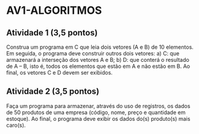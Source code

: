 # AV1-ALGORITMOS

## Atividade 1 (3,5 pontos)
Construa um programa em C que leia dois vetores (A e B) de 10 elementos. Em seguida, o programa deve construir outros dois vetores:
a) C: que armazenará a interseção dos vetores A e B;
b) D: que conterá o resultado de A – B, isto é, todos os elementos que estão em A e não estão em B.
Ao final, os vetores C e D devem ser exibidos.


## Atividade 2 (3,5 pontos) 
Faça um programa para armazenar, através do uso de registros, os dados de 50 produtos de uma empresa (código, nome, preço e quantidade em estoque). Ao final, o programa deve exibir os dados do(s) produto(s) mais caro(s).